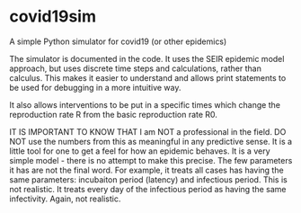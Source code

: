 # covid19sim
A simple Python simulator for covid19 (or other epidemics)

The simulator is documented in the code. It uses the SEIR epidemic model approach, but uses discrete time steps and calculations, 
rather than calculus. This makes it easier to understand and allows print statements to be used for debugging in a more intuitive way.

It also allows interventions to be put in a specific times which change the reproduction rate R from the basic reproduction rate R0.

IT IS IMPORTANT TO KNOW THAT I am NOT a professional in the field. DO NOT use the numbers from this as meaningful in any predictive sense. It is a little tool for one to get a feel for how an epidemic behaves. It is a very simple model - there is no attempt to make this precise. The few parameters it has are not the final word. For example, it treats all cases has having the same parameters: incubaiton period (latency) and infectious period. This is not realistic. It treats every day of the infectious period as having the same infectivity. Again, not realistic.
